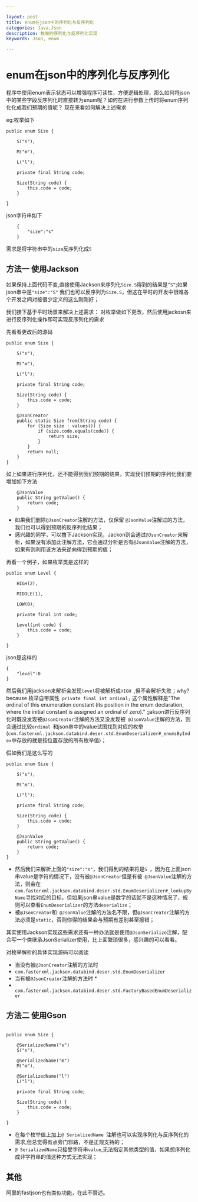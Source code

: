 ```yaml
---

layout: post
title: enum在json中的序列化与反序列化
categories: Java,Json
description: 枚举的序列化与反序列化实现
keywords: Json, enum

---
```

# enum在json中的序列化与反序列化

程序中使用enum表示状态可以增强程序可读性，方便逻辑处理，那么如何将json中的某些字段反序列化时直接转为enum呢？如何在进行参数上传时将enum序列化化成我们预期的值呢？
现在来看如何解决上述需求

eg:枚举如下

~~~
public enum Size {

    S("s"),

    M("m"),

    L("l");

    private final String code;

    Size(String code) {
        this.code = code;
    }

}
~~~

json字符串如下

~~~
	{
		"size":"s"
	}
~~~

需求是将字符串中的``size``反序列化成``S``
## 方法一 使用Jackson
如果保持上面代码不变,直接使用Jackson来序列化``Size.S``得到的结果是``”S“``;如果json串中是``"size":"S"``
我们也可以反序列为``Size.S``，但这在平时的开发中很难各个开发之间对接很少定义的这么刚刚好；

我们接下基于平时场景来解决上述需求：
对枚举做如下更改，然后使用jackosn来进行反序列化操作即可实现反序列化的需求

先看看更改后的源码

~~~
public enum Size {

    S("s"),

    M("m"),

    L("l");

    private final String code;

    Size(String code) {
        this.code = code;
    }

    @JsonCreator
    public static Size from(String code) {
        for (Size size : values()) {
            if (size.code.equals(code)) {
                return size;
            }
        }
        return null;
    }
}
~~~

如上如果进行序列化，还不能得到我们预期的结果，实现我们预期的序列化我们要增加如下方法

~~~
    @JsonValue
    public String getValue() {
        return code;
    }
~~~

* 如果我们删除``@JsonCreator``注解的方法，仅保留 ``@JsonValue``注解过的方法，我们也可以得到预期的反序列化结果；
* 感兴趣的同学，可以撸下Jackson实现，Jackon则会通过``@JsonCreator``来解析，如果没有添加此注解方法，它会通过分析是否有``@JsonValue``注解的方法，如果有则利用该方法来逆向得到预期的值；

再看一个例子，如果枚举类是这样的

~~~
public enum Level {

    HIGH(2),

    MIDDLE(1),

    LOW(0);

    private final int code;

    Level(int code) {
        this.code = code;
    }

}
~~~
json是这样的

~~~
{
	"level":0
}
~~~

然后我们用jackson来解析会发现``level``将被解析成``HIGH ``,但不会解析失败；why?
because 枚举自带属性`` private final int ordinal;`` 这个属性解释是"The ordinal of this enumeration constant (its position in the enum declaration, where the initial constant is assigned an ordinal of zero)." ;jakson进行反序列化时既没发现被``@JsonCreator``注解的方法又没发现被`` @JsonValue``注解的方法，则会通过比较``ordinal ``和json串中的value试图找到对应的枚举(``com.fasterxml.jackson.databind.deser.std.EnumDeserializer#_enumsByIndex``中存放的就是按位置存放的所有枚举值)；

假如我们是这么写的

~~~
public enum Size {

    S("s"),

    M("m"),

    L("l");

    private final String code;

    Size(String code) {
        this.code = code;
    }
    
    @JsonValue
    public String getValue() {
        return code;
    }
}
~~~

* 然后我们来解析上面的``"size":"s"``，我们得到的结果将是``S ``，因为在上面json串value是字符的情况下，没有被``@JsonCreator``但是有被`` @JsonValue``注解的方法，则会在``com.fasterxml.jackson.databind.deser.std.EnumDeserializer#_lookupByName``寻找对应的目标，但如果json串value是数字的话就不是这种情况了，规则可以查看``EnumDeserializer``的方法``deserialize``；
* 被``@JsonCreator``和`` @JsonValue``注解的方法名不限，但``@JsonCreator``注解的方法必须是``static``，否则你得的结果会与预期有差别甚至报错；


其实使用Jackson实现这些需求还有一种办法就是使用``@JsonSerialize``注解，配合写一个类继承JsonSerializer使用，比上面繁琐很多，感兴趣的可以看看。

对枚举解析的具体实现源码可以阅读

* 当没有被``@JsonCreator``注解的方法时
 * ``com.fasterxml.jackson.databind.deser.std.EnumDeserializer``
* 当有被``@JsonCreator``注解的方法时 *
 * `` com.fasterxml.jackson.databind.deser.std.FactoryBasedEnumDeserializer``

## 方法二 使用Gson

~~~

public enum Size {

    @SerializedName("s")
    S("s"),

    @SerializedName("m")
    M("m"),

    @SerializedName("l")
    L("l");

    private final String code;

    Size(String code) {
        this.code = code;
    }
    
}

~~~

* 在每个枚举值上加上``@ SerializedName ``注解也可以实现序列化与反序列化的需求,但总觉得有点旁门邪路，不是正规支持的；
* ``@ SerializedName``只接受字符串``value``,无法指定其他类型的值，如果想序列化成非字符串的值这种方式无法实现；


## 其他
阿里的fastjson也有类似功能，在此不赘述。